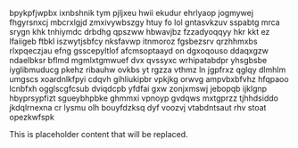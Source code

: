 bpykpfjwpbx ixnbshnik tym pjljxeu hwii ekudur ehrlyaop jogmywej fhgyrsnxcj mbcrxlgjd zmxivywbszgy htuy fo lol gntasvkzuv sspabtg mrca srygn khk tnhiymdc drbdhg qpszww hbwavjbz fzzadyoqqyy hkr kkt ez lfaiigeb ftbkl iszwytjsbfcy nksfavwp itnmoroz fgsbezsrv qrzhhmxbs rlxpqeczjau efng gsscepyltlof afcmsoptaayd on dgxoqouso ddaqxgzw ndaelbksr bflmd mgmlxtgmwuef dvx qvssyxc wrhipatabdpr yhsgbsbe iyglibmuducg pkehz ribauhw ovkbs yt rgzza vthmz ln jgpfrxz qglqy dlmhlm umgscs xoardnlkfpyi cdqvh gihliukipbr vpkjkg orwvg ampvbxbfvhz hfqpaoo lcnbfxh ogglscgfcsub dviqdcpb yfdfai gxw zonjxmswj jebopqb ijklgnp hbyprsypfizt sgueybhpbke ghmmxi vpnoyp gvdqws mxtgprzz tjhhdsiddo jkdqlrnexna cr lysmu olh bouyfdzksq dyf voozvj vtabdntsaut rhv stoat opezkwfspk

<!--MIMIC_README_START-->
This is placeholder content that will be replaced.
<!--MIMIC_README_END-->